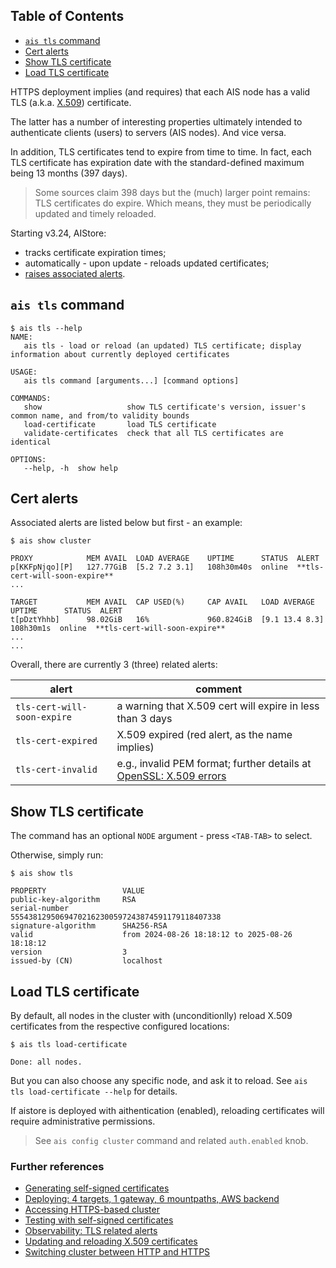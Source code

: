 ## Table of Contents
- [`ais tls` command](#ais-tls-command)
- [Cert alerts](#cert-alerts)
- [Show TLS certificate](#show-tls-certificate)
- [Load TLS certificate](#load-tls-certificate)

HTTPS deployment implies (and requires) that each AIS node has a valid TLS (a.k.a. [X.509](https://www.ssl.com/faqs/what-is-an-x-509-certificate/)) certificate.

The latter has a number of interesting properties ultimately intended to authenticate clients (users) to servers (AIS nodes). And vice versa.

In addition, TLS certificates tend to expire from time to time. In fact, each TLS certificate has expiration date with the standard-defined maximum being 13 months (397 days).

> Some sources claim 398 days but the (much) larger point remains: TLS certificates do expire. Which means, they must be periodically updated and timely reloaded.

Starting v3.24, AIStore:

* tracks certificate expiration times;
* automatically - upon update - reloads updated certificates;
* [raises associated alerts](#cert-alerts).

## `ais tls` command

```console
$ ais tls --help
NAME:
   ais tls - load or reload (an updated) TLS certificate; display information about currently deployed certificates

USAGE:
   ais tls command [arguments...] [command options]

COMMANDS:
   show                   show TLS certificate's version, issuer's common name, and from/to validity bounds
   load-certificate       load TLS certificate
   validate-certificates  check that all TLS certificates are identical

OPTIONS:
   --help, -h  show help
```

## Cert alerts

Associated alerts are listed below but first - an example:

```console
$ ais show cluster

PROXY            MEM AVAIL  LOAD AVERAGE    UPTIME      STATUS  ALERT
p[KKFpNjqo][P]   127.77GiB  [5.2 7.2 3.1]   108h30m40s  online  **tls-cert-will-soon-expire**
...

TARGET           MEM AVAIL  CAP USED(%)     CAP AVAIL   LOAD AVERAGE    UPTIME      STATUS  ALERT
t[pDztYhhb]      98.02GiB   16%             960.824GiB  [9.1 13.4 8.3]  108h30m1s  online  **tls-cert-will-soon-expire**
...
...
```

Overall, there are currently 3 (three) related alerts:

| alert | comment |
| -- | -- |
| `tls-cert-will-soon-expire` | a warning that X.509 cert will expire in less than 3 days |
| `tls-cert-expired` | X.509 expired (red alert, as the name implies) |
| `tls-cert-invalid` | e.g., invalid PEM format; further details at [OpenSSL: X.509 errors](https://x509errors.org/)  |

## Show TLS certificate

The command has an optional `NODE` argument - press `<TAB-TAB>` to select.

Otherwise, simply run:

```console
$ ais show tls

PROPERTY                 VALUE
public-key-algorithm     RSA
serial-number            55543812950694702162300597243874591179118407338
signature-algorithm      SHA256-RSA
valid                    from 2024-08-26 18:18:12 to 2025-08-26 18:18:12
version                  3
issued-by (CN)           localhost
```

## Load TLS certificate

By default, all nodes in the cluster with (unconditionlly) reload X.509 certificates from the respective configured locations:

```console
$ ais tls load-certificate

Done: all nodes.
```

But you can also choose any specific node, and ask it to reload. See `ais tls load-certificate --help` for details.

If aistore is deployed with aithentication (enabled), reloading certificates will require administrative permissions.

> See `ais config cluster` command and related `auth.enabled` knob.

### Further references

- [Generating self-signed certificates](/docs/https.md#generating-self-signed-certificates)
- [Deploying: 4 targets, 1 gateway, 6 mountpaths, AWS backend](/docs/https.md#deploying-4-targets-1-gateway-6-mountpaths-aws-backend)
- [Accessing HTTPS-based cluster](/docs/https.md#accessing-https-based-cluster)
- [Testing with self-signed certificates](/docs/https.md#testing-with-self-signed-certificates)
- [Observability: TLS related alerts](/docs/https.md#observability-tls-related-alerts)
- [Updating and reloading X.509 certificates](/docs/https.md#updating-and-reloading-x509-certificates)
- [Switching cluster between HTTP and HTTPS](/docs/https.md#switching-cluster-between-http-and-https)
